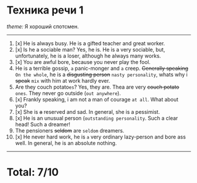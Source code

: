 # Техника речи 1
*theme:* Я хороший спотсмен.

---
1. [x] He is always busy. He is a gifted teacher and great worker.
2. [x] Is he a sociable man? Yes, he is. He is a very sociable, but, unfortunately, he is a loser, although he always many works.
3. [x] You are awful bore, because you never play the fool.
4. He is a terrible gossip, `a` panic-monger and `a` creep. ~~Generally speaking~~ `On the whole`, he is a ~~disgusting person~~ `nasty personality`, whats why i ~~speak~~ `mix` with him at work hardly ever.
5. Are they couch potato`es`? Yes, they are. Thea are very ~~couch potato~~ `ones`. They never go outside (`out anywhere`).
6. [x] Frankly speaking, i am not a man of courage `at all`. What about you?
7. [x] She is ~~a~~ reserved and sad. In general, she is a pessimist.
8. [x] He is an unusual person (`outstanding personality`. Such a clear head! Such a dreamer! 
9. The pensioners ~~seldom~~ are `seldom` dreamers.
10. [x] He never hard work, he is `a` very ordinary lazy-person and bore ass well. In general, he is an absolute nothing.
---
# Total: 7/10